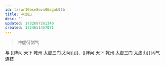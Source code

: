 ```yaml
---
id: tzsur10bse8mvn06zgnk0tb
title: 冲虚山
desc: ''
updated: 1732697261340
created: 1724651457071
---
```


> 冲虚衍剑气

与 [[阵问.天下.乾州.太虚三门.太阿山]]、[[阵问.天下.乾州.太虚三门.太虚山]] 同气连枝
